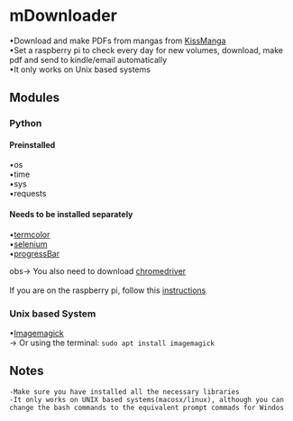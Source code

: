 # mDownloader
•Download and make PDFs from mangas from [KissManga](https://kissmanga.com/)<br/>
•Set a raspberry pi to check every day for new volumes, download, make pdf and send to kindle/email automatically<br/>
•It only works on Unix based systems<br/>
## Modules

### Python

#### Preinstalled
•os<br/>
•time<br/>
•sys<br/>
•requests<br/>

#### Needs to be installed separately  
•[termcolor](https://pypi.org/project/termcolor/)<br/>
•[selenium](https://pypi.org/project/selenium/)<br/>
•[progressBar](https://progressbar-2.readthedocs.io/en/latest/installation.html)<br/>

obs-> You also need to download [chromedriver](http://chromedriver.chromium.org/downloads)<br/><br/>
			If you are on the raspberry pi, follow this [instructions](https://www.reddit.com/r/selenium/comments/7341wt/success_how_to_run_selenium_chrome_webdriver_on/) <br/>

### Unix based System			
•[Imagemagick ](https://imagemagick.org/index.php)<br/>
	-> Or using the terminal:
	`sudo apt install imagemagick`<br/>



## Notes
	-Make sure you have installed all the necessary libraries
	-It only works on UNIX based systems(macosx/linux), although you can change the bash commands to the equivalent prompt commads for Windos

